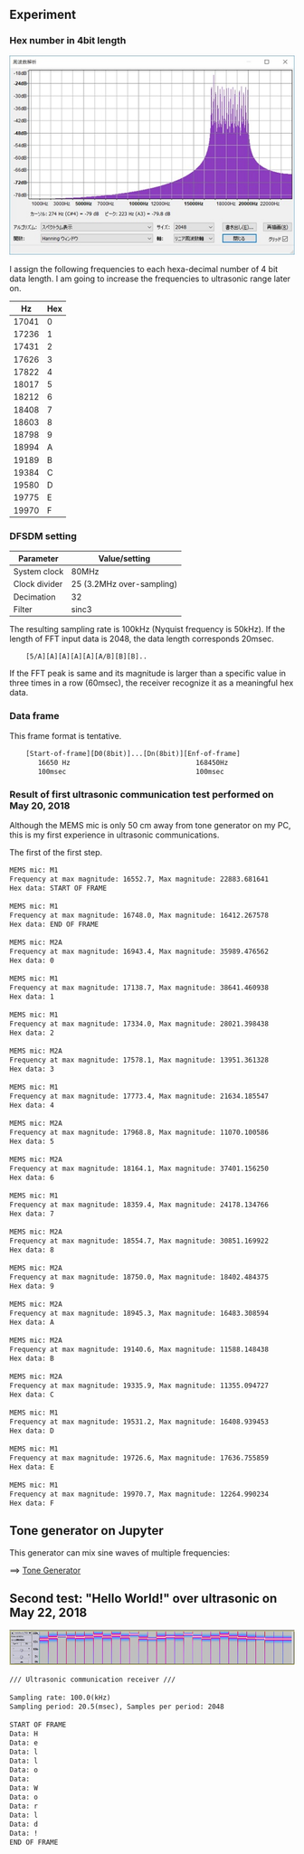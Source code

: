 ## Experiment

### Hex number in 4bit length

![18symbols](./doc/18symbols.jpg)

I assign the following frequencies to each hexa-decimal number of 4 bit data length. I am going to increase the frequencies to ultrasonic range later on.

|Hz   |Hex|
|-----|---|
|17041| 0 |
|17236| 1 |
|17431| 2 |
|17626| 3 |
|17822| 4 |
|18017| 5 |
|18212| 6 |
|18408| 7 |
|18603| 8 |
|18798| 9 |
|18994| A |
|19189| B |
|19384| C |
|19580| D |
|19775| E |
|19970| F |

### DFSDM setting

|Parameter    |Value/setting|
|-------------|-----|
|System clock |80MHz|
|Clock divider|25 (3.2MHz over-sampling)|
|Decimation   |32   |
|Filter       |sinc3|

The resulting sampling rate is 100kHz (Nyquist frequency is 50kHz). If the length of FFT input data is 2048, the data length corresponds 20msec.

```
    [5/A][A][A][A][A][A/B][B][B]..

```
If the FFT peak is same and its magnitude is larger than a specific value in three times in a row (60msec), the receiver recognize it as a meaningful hex data.

### Data frame

This frame format is tentative.

```
    [Start-of-frame][D0(8bit)]...[Dn(8bit)][Enf-of-frame]
       16650 Hz                               168450Hz
       100msec                                100msec
```

### Result of first ultrasonic communication test performed on May 20, 2018

Although the MEMS mic is only 50 cm away from tone generator on my PC, this is my first experience in ultrasonic communications.

The first of the first step.

```
MEMS mic: M1
Frequency at max magnitude: 16552.7, Max magnitude: 22883.681641
Hex data: START OF FRAME

MEMS mic: M1
Frequency at max magnitude: 16748.0, Max magnitude: 16412.267578
Hex data: END OF FRAME

MEMS mic: M2A
Frequency at max magnitude: 16943.4, Max magnitude: 35989.476562
Hex data: 0

MEMS mic: M1
Frequency at max magnitude: 17138.7, Max magnitude: 38641.460938
Hex data: 1

MEMS mic: M1
Frequency at max magnitude: 17334.0, Max magnitude: 28021.398438
Hex data: 2

MEMS mic: M2A
Frequency at max magnitude: 17578.1, Max magnitude: 13951.361328
Hex data: 3

MEMS mic: M1
Frequency at max magnitude: 17773.4, Max magnitude: 21634.185547
Hex data: 4

MEMS mic: M2A
Frequency at max magnitude: 17968.8, Max magnitude: 11070.100586
Hex data: 5

MEMS mic: M2A
Frequency at max magnitude: 18164.1, Max magnitude: 37401.156250
Hex data: 6

MEMS mic: M1
Frequency at max magnitude: 18359.4, Max magnitude: 24178.134766
Hex data: 7

MEMS mic: M2A
Frequency at max magnitude: 18554.7, Max magnitude: 30851.169922
Hex data: 8

MEMS mic: M2A
Frequency at max magnitude: 18750.0, Max magnitude: 18402.484375
Hex data: 9

MEMS mic: M2A
Frequency at max magnitude: 18945.3, Max magnitude: 16483.308594
Hex data: A

MEMS mic: M2A
Frequency at max magnitude: 19140.6, Max magnitude: 11588.148438
Hex data: B

MEMS mic: M2A
Frequency at max magnitude: 19335.9, Max magnitude: 11355.094727
Hex data: C

MEMS mic: M1
Frequency at max magnitude: 19531.2, Max magnitude: 16408.939453
Hex data: D

MEMS mic: M1
Frequency at max magnitude: 19726.6, Max magnitude: 17636.755859
Hex data: E

MEMS mic: M1
Frequency at max magnitude: 19970.7, Max magnitude: 12264.990234
Hex data: F
```

## Tone generator on Jupyter

This generator can mix sine waves of multiple frequencies:

==> [Tone Generator](./generator/ToneGenerator.ipynb)

## Second test: "Hello World!" over ultrasonic on May 22, 2018

![Hello World](./doc/HelloWorld_Spectrogram.jpg)

```
/// Ultrasonic communication receiver ///

Sampling rate: 100.0(kHz)
Sampling period: 20.5(msec), Samples per period: 2048

START OF FRAME
Data: H
Data: e
Data: l
Data: l
Data: o
Data:
Data: W
Data: o
Data: r
Data: l
Data: d
Data: !
END OF FRAME
```
